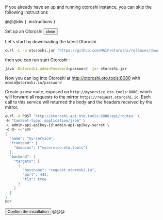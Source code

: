 <!--- #initialize-otoroshi --->

If you already have an up and running otoroshi instance, you can skip the following instructions


@@@div { .instructions }

<div id="instructions-toggle">
<span class="instructions-title">Set up an Otoroshi</span>
<button id="instructions-toggle-button">close</button>
</div>

Let's start by downloading the latest Otoroshi.

```sh
curl -L -o otoroshi.jar 'https://github.com/MAIF/otoroshi/releases/download/v16.18.7/otoroshi.jar'
```

then you can run start Otoroshi :

```sh
java -Dotoroshi.adminPassword=password -jar otoroshi.jar 
```

Now you can log into Otoroshi at http://otoroshi.oto.tools:8080 with `admin@otoroshi.io/password`

Create a new route, exposed on `http://myservice.oto.tools:8080`, which will forward all requests to the mirror `https://request.otoroshi.io`. Each call to this service will returned the body and the headers received by the mirror.

```sh
curl -X POST 'http://otoroshi-api.oto.tools:8080/api/routes' \
-H "Content-type: application/json" \
-u admin-api-apikey-id:admin-api-apikey-secret \
-d @- <<'EOF'
{
  "name": "my-service",
  "frontend": {
    "domains": ["myservice.oto.tools"]
  },
  "backend": {
    "targets": [
      {
        "hostname": "request.otoroshi.io",
        "port": 443,
        "tls": true
      }
    ]
  }
}
EOF
```

<button id="instructions-toggle-confirm">Confirm the installation</button>
@@@
<!--- #initialize-otoroshi --->